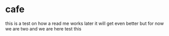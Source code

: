 # cafe
this is a test on how a read me works
later it will get even better but for now
we are two and we are here test this 
